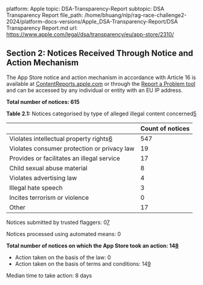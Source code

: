 platform: Apple
topic: DSA-Transparency-Report
subtopic: DSA Transparency Report
file_path: /home/bhuang/nlp/rag-race-challenge2-2024/platform-docs-versions/Apple_DSA-Transparency-Report/DSA Transparency Report.md
url: https://www.apple.com/legal/dsa/transparency/eu/app-store/2310/


## Section 2: Notices Received Through Notice and Action Mechanism

The App Store notice and action mechanism in accordance with Article 16 is available at [ContentReports.apple.com](http://contentreports.apple.com/) or through the [Report a Problem tool](http://reportaproblem.apple.com/) and can be accessed by any individual or entity with an EU IP address.

**Total number of notices: 615**

**Table 2.1:** Notices categorised by type of alleged illegal content concerned[5](#five)

|     | **Count of notices** |
| --- | --- |
| Violates intellectual property rights[6](#six) | 547 |
| Violates consumer protection or privacy law | 19  |
| Provides or facilitates an illegal service | 17  |
| Child sexual abuse material | 8   |
| Violates advertising law | 4   |
| Illegal hate speech | 3   |
| Incites terrorism or violence | 0   |
| Other | 17  |

Notices submitted by trusted flaggers: 0[7](#seven)

Notices processed using automated means: 0

**Total number of notices on which the App Store took an action: 14[8](#eight)**

* Action taken on the basis of the law: 0
* Action taken on the basis of terms and conditions: 14[9](#nine)

Median time to take action: 8 days